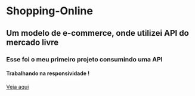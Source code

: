 # Shopping-Online
## Um modelo de e-commerce, onde utilizei API do mercado livre
### Esse foi o meu primeiro projeto consumindo uma API

#### Trabalhando na responsividade !

<a href="https://victorbr988.github.io/Shopping-Online/">Veja aqui </a>
